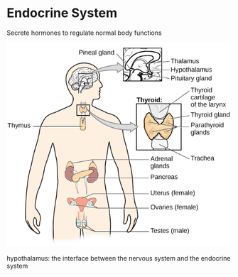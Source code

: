 # Endocrine System

Secrete hormones to regulate normal body functions

![img.png](img.png)

hypothalamus: the interface between the nervous system and the endocrine system